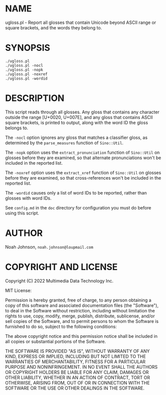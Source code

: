 # NAME

ugloss.pl - Report all glosses that contain Unicode beyond ASCII range
or square brackets, and the words they belong to.

# SYNOPSIS

    ./ugloss.pl
    ./ugloss.pl -nocl
    ./ugloss.pl -nopk
    ./ugloss.pl -noxref
    ./ugloss.pl -wordid

# DESCRIPTION

This script reads through all glosses.  Any gloss that contains any
character outside the range \[U+0020, U+007E\], and any gloss that
contains ASCII square brackets, is printed to output, along with the
word ID the gloss belongs to.

The `-nocl` option ignores any gloss that matches a classifier gloss,
as determined by the `parse_measures` function of `Sino::Util`.

The `-nopk` option uses the `extract_pronunciation` function of
`Sino::Util` on glosses before they are examined, so that alternate
pronunciations won't be included in the reported list.

The `-noxref` option uses the `extract_xref` function of `Sino::Util`
on glosses before they are examined, so that cross-references won't be
included in the reported list.

The `-wordid` causes only a list of word IDs to be reported, rather
than glosses with word IDs.

See `config.md` in the `doc` directory for configuration you must do
before using this script.

# AUTHOR

Noah Johnson, `noah.johnson@loupmail.com`

# COPYRIGHT AND LICENSE

Copyright (C) 2022 Multimedia Data Technology Inc.

MIT License:

Permission is hereby granted, free of charge, to any person obtaining a
copy of this software and associated documentation files
(the "Software"), to deal in the Software without restriction, including
without limitation the rights to use, copy, modify, merge, publish,
distribute, sublicense, and/or sell copies of the Software, and to
permit persons to whom the Software is furnished to do so, subject to
the following conditions:

The above copyright notice and this permission notice shall be included
in all copies or substantial portions of the Software.

THE SOFTWARE IS PROVIDED "AS IS", WITHOUT WARRANTY OF ANY KIND, EXPRESS
OR IMPLIED, INCLUDING BUT NOT LIMITED TO THE WARRANTIES OF
MERCHANTABILITY, FITNESS FOR A PARTICULAR PURPOSE AND NONINFRINGEMENT.
IN NO EVENT SHALL THE AUTHORS OR COPYRIGHT HOLDERS BE LIABLE FOR ANY
CLAIM, DAMAGES OR OTHER LIABILITY, WHETHER IN AN ACTION OF CONTRACT,
TORT OR OTHERWISE, ARISING FROM, OUT OF OR IN CONNECTION WITH THE
SOFTWARE OR THE USE OR OTHER DEALINGS IN THE SOFTWARE.
